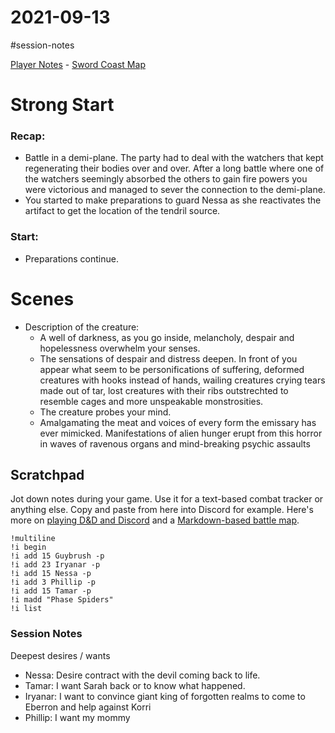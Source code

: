 # 2021-09-13

\#session-notes 

[Player Notes](https://docs.google.com/document/d/1flIOt9zdcujPfELxJ2z20Bst9zLwX4JnkvmETBPIbRU/edit#heading=h.qklgz8xzl35d) - [Sword Coast Map](https://cdn.discordapp.com/attachments/780951050278010910/799399197442965604/skt03-thenorth.jpg)

# Strong Start

### Recap:

* Battle in a demi-plane. The party had to deal with the watchers that kept regenerating their bodies over and over. After a long battle where one of the watchers seemingly absorbed the others to gain fire powers you were victorious and managed to sever the connection to the demi-plane.
* You started to make preparations to guard Nessa as she reactivates the artifact to get the location of the tendril source.

### Start:

* Preparations continue.

# Scenes

* Description of the creature:
  * A well of darkness, as you go inside, melancholy, despair and hopelessness overwhelm your senses.
  * The sensations of despair and distress deepen. In front of you appear what seem to be personifications of suffering, deformed creatures with hooks instead of hands, wailing creatures crying tears made out of tar, lost creatures with their ribs outstrechted to resemble cages and more unspeakable monstrosities.
  * The creature probes your mind.
  * Amalgamating the meat and voices of every form the emissary has ever mimicked. Manifestations of alien hunger erupt from this horror in waves of ravenous organs and mind-breaking psychic assaults

## Scratchpad

Jot down notes during your game. Use it for a text-based combat tracker or anything else. Copy and paste from here into Discord for example. Here's more on [playing D&D and Discord](https://slyflourish.com/playing_dnd_over_discord.html) and a [Markdown-based battle map](https://slyflourish.com/text-based_battle_maps.html).

````
!multiline
!i begin
!i add 15 Guybrush -p
!i add 23 Iryanar -p
!i add 15 Nessa -p
!i add 3 Phillip -p
!i add 15 Tamar -p
!i madd "Phase Spiders"
!i list
````

### Session Notes

Deepest desires / wants

* Nessa: Desire contract with the devil coming back to life.
* Tamar: I want Sarah back or to know what happened.
* Iryanar: I want to convince giant king of forgotten realms to come to Eberron and help against Korri
* Phillip: I want my mommy
